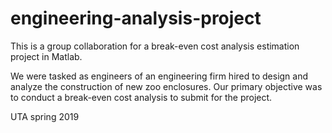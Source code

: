 # engineering-analysis-project
This is a group collaboration for a break-even cost analysis estimation project in Matlab.  

We were tasked as engineers of an engineering firm hired to design and analyze the construction of new zoo enclosures. 
Our primary objective was to conduct a break-even cost analysis to submit for the project.

UTA spring 2019

